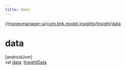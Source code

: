 ```yaml
---
title: data
---
```

//[moneymanager-ui](../../../index.html)/[com.tink.model.insights](../index.html)/[Insight](index.html)/[data](data.html)



# data



[androidJvm]\
val [data](data.html): [InsightData](../-insight-data/index.html)




